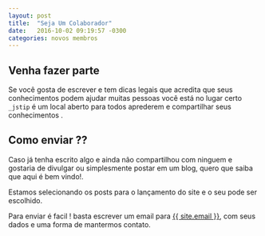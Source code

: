```yaml
---
layout: post
title:  "Seja Um Colaborador"
date:   2016-10-02 09:19:57 -0300
categories: novos membros
---
```

## Venha fazer parte

Se você gosta de escrever e tem dicas legais que acredita que seus conhecimentos podem ajudar muitas pessoas você está no lugar certo `_jstip` é um local aberto para todos aprederem e compartilhar seus conhecimentos .

## Como enviar ??
Caso já tenha escrito algo e ainda não compartilhou com ninguem e gostaria de divulgar ou simplesmente postar em um blog, quero que saiba que aqui é bem vindo!.

Estamos selecionando os posts para o lançamento do site e o seu pode ser escolhido.

Para enviar é facil ! basta escrever um email para <a href="mailto:{{ site.email }}">{{ site.email }}</a>, com seus dados e uma forma de mantermos contato.
